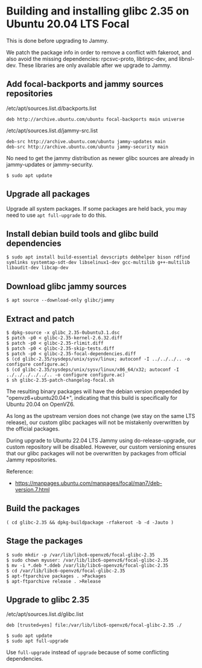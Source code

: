 # Building and installing glibc 2.35 on Ubuntu 20.04 LTS Focal

This is done before upgrading to Jammy.

We patch the package info in order to remove a conflict with fakeroot, and also avoid
the missing dependencies: rpcsvc-proto, libtirpc-dev, and libnsl-dev. These libraries
are only available after we upgrade to Jammy.

## Add focal-backports and jammy sources repositories

/etc/apt/sources.list.d/backports.list
```
deb http://archive.ubuntu.com/ubuntu focal-backports main universe
```

/etc/apt/sources.list.d/jammy-src.list
```
deb-src http://archive.ubuntu.com/ubuntu jammy-updates main
deb-src http://archive.ubuntu.com/ubuntu jammy-security main
```

No need to get the jammy distribution as newer glibc sources are already in jammy-updates
or jammy-security.

```console
$ sudo apt update
```

## Upgrade all packages

Upgrade all system packages. If some packages are held back, you may need to use
`apt full-upgrade` to do this.

## Install debian build tools and glibc build dependencies

```console
$ sudo apt install build-essential devscripts debhelper bison rdfind symlinks systemtap-sdt-dev libselinux1-dev gcc-multilib g++-multilib libaudit-dev libcap-dev
```

## Download glibc jammy sources

```console
$ apt source --download-only glibc/jammy
```

## Extract and patch

```
$ dpkg-source -x glibc_2.35-0ubuntu3.1.dsc
$ patch -p0 < glibc-2.35-kernel-2.6.32.diff
$ patch -p0 < glibc-2.35-rlimit.diff
$ patch -p0 < glibc-2.35-skip-tests.diff
$ patch -p0 < glibc-2.35-focal-dependencies.diff
$ (cd glibc-2.35/sysdeps/unix/sysv/linux; autoconf -I ../../../.. -o configure configure.ac)
$ (cd glibc-2.35/sysdeps/unix/sysv/linux/x86_64/x32; autoconf -I ../../../../../.. -o configure configure.ac)
$ sh glibc-2.35-patch-changelog-focal.sh
```

The resulting binary packages will have the debian version prepended by "openvz6+ubuntu20.04+",
indicating that this build is specifically for Ubuntu 20.04 on OpenVZ6.

As long as the upstream version does not change (we stay on the same LTS release),
our custom glibc packages will not be mistakenly overwritten by the official packages.

During upgrade to Ubuntu 22.04 LTS Jammy using do-release-upgrade, our custom repository
will be disabled. However, our custom versioning ensures that our glibc packages will not
be overwritten by packages from official Jammy repositories.

Reference:
- https://manpages.ubuntu.com/manpages/focal/man7/deb-version.7.html


## Build the packages

```console
( cd glibc-2.35 && dpkg-buildpackage -rfakeroot -b -d -Jauto )
```

## Stage the packages

```
$ sudo mkdir -p /var/lib/libc6-openvz6/focal-glibc-2.35
$ sudo chown myuser: /var/lib/libc6-openvz6/focal-glibc-2.35
$ mv -i *.deb *.ddeb /var/lib/libc6-openvz6/focal-glibc-2.35
$ cd /var/lib/libc6-openvz6/focal-glibc-2.35
$ apt-ftparchive packages . >Packages
$ apt-ftparchive release . >Release
```

## Upgrade to glibc 2.35

/etc/apt/sources.list.d/glibc.list
```
deb [trusted=yes] file:/var/lib/libc6-openvz6/focal-glibc-2.35 ./
```

```
$ sudo apt update
$ sudo apt full-upgrade
```

Use `full-upgrade` instead of `upgrade` because of some conflicting dependencies.

